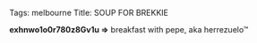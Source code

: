Tags: melbourne
Title: SOUP FOR BREKKIE
  
**exhnwo1o0r780z8Gv1u =>** breakfast with pepe, aka herrezuelo™